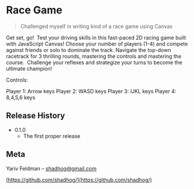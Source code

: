 # Race Game
> Challenged myself in writing kind of a race game using Canvas

Get set, go! ️ Test your driving skills in this fast-paced 2D racing game built with JavaScript Canvas! Choose your number of players (1-4) and compete against friends or solo to dominate the track. Navigate the top-down racetrack for 3 thrilling rounds, mastering the controls and mastering the course. ️ Challenge your reflexes and strategize your turns to become the ultimate champion!

Controls:

Player 1: Arrow keys
Player 2: WASD keys
Player 3: IJKL keys
Player 4: 8,4,5,6 keys

## Release History

* 0.1.0
    * The first proper release

## Meta

Yariv Feldman – shadhog@gmail.com

[https://github.com/shadhog/](https://github.com/shadhog/)